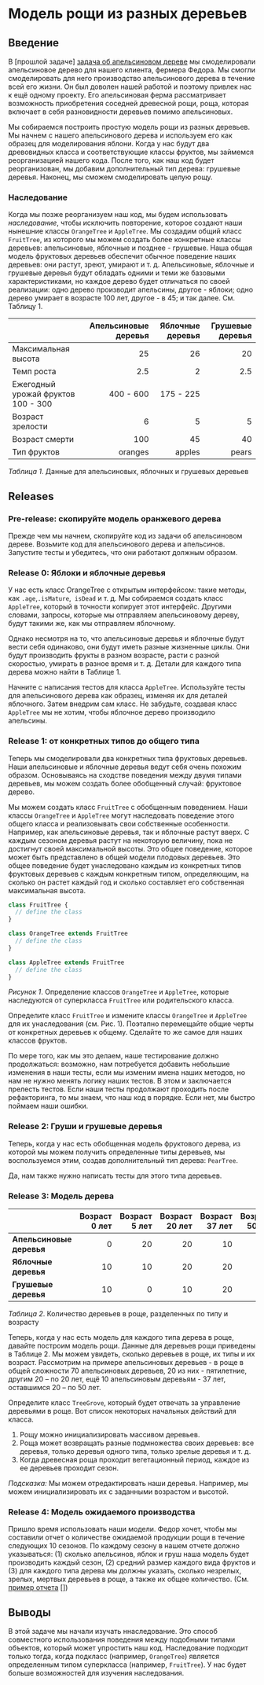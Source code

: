 # Модель рощи из разных деревьев

## Введение

В [прошлой задаче] [задача об апельсиновом дереве] мы смоделировали апельсиновое дерево для нашего клиента, фермера Федора. Мы смогли смоделировать для него производство апельсинового дерева в течение всей его жизни. Он был доволен нашей работой и поэтому привлек нас к ещё одному проекту. Его апельсиновая ферма рассматривает возможность приобретения соседней древесной рощи, роща, которая включает в себя разновидности деревьев помимо апельсиновых.

Мы собираемся построить простую модель рощи из разных деревьев. Мы начнем с нашего апельсинового дерева и используем его как образец для моделирования яблони. Когда у нас будут два древовидных класса и соответствующие классы фруктов, мы займемся реорганизацией нашего кода. После того, как наш код будет реорганизован, мы добавим дополнительный тип дерева: грушевые деревья. Наконец, мы сможем смоделировать целую рощу.


### Наследование
Когда мы позже реорганизуем наш код, мы будем использовать *наследование*, чтобы исключить повторение, которое создают наши нынешние классы `OrangeTree` и `AppleTree`. Мы создадим общий класс `FruitTree`, из которого мы можем создать более конкретные классы деревьев: апельсиновые, яблочные и позднее - грушевые. Наша общая модель фруктовых деревьев обеспечит обычное поведение наших деревьев: они растут, зреют, умирают и т. д. Апельсиновые, яблочные и грушевые деревья будут обладать одними и теми же базовыми характеристиками, но каждое дерево будет отличаться по своей реализации: одно дерево производит апельсины, другое - яблоки; одно дерево умирает в возрасте 100 лет, другое - в 45; и так далее. См. Таблицу 1.


|                    | Апельсиновые деревья | Яблочные деревья | Грушевые деревья |
| ------------------ | -----------: | ----------: | ---------: |
| Максимальная высота| 25           | 26          | 20         |
| Темп роста         | 2.5          | 2           | 2.5        |
| Ежегодный урожай фруктов  100 - 300    | 400 - 600   | 175 - 225  |
| Возраст зрелости    | 6            | 5           | 5          |
| Возраст смерти       | 100          | 45          | 40         |
| Тип фруктов      | oranges      | apples      | pears      |


*Таблица 1*.  Данные для апельсиновых, яблочных и грушевых деревьев


## Releases
### Pre-release: скопируйте модель оранжевого дерева
Прежде чем мы начнем, скопируйте код из задачи об апельсиновом дереве. Возьмите код для апельсинового дерева и апельсинов. Запустите тесты и убедитесь, что они работают должным образом.


### Release 0: Яблоки и яблочные деревья
У нас есть класс OrangeTree с открытым интерфейсом: такие методы, как `.age`,`.isMature`,` isDead` и т. д. Мы собираемся создать класс `AppleTree`, который в точности копирует этот интерфейс. Другими словами, запросы, которые мы отправляем апельсиновому дереву, будут такими же, как мы отправляем яблочному.

Однако несмотря на то, что апельсиновые деревья и яблочные будут вести себя одинаково, они будут иметь разные жизненные циклы. Они будут производить фрукты в разном возрасте, расти с разной скоростью, умирать в разное время и т. д. Детали для каждого типа дерева можно найти в Таблице 1.

Начните с написания тестов для класса `AppleTree`. Используйте тесты для апельсинового дерева как образец, изменяя их для деталей яблочного. Затем внедрим сам класс. Не забудьте, создавая класс `AppleTree` мы не хотим, чтобы яблочное дерево производило апельсины.

### Release 1: от конкретных типов до общего типа
Теперь мы смоделировали два конкретных типа фруктовых деревьев. Наши апельсиновые и яблочные деревья ведут себя очень похожим образом. Основываясь на сходстве поведения между двумя типами деревьев, мы можем создать более обобщенный случай: фруктовое дерево.

Мы можем создать класс `FruitTree` с обобщенным поведением. Наши классы `OrangeTree` и `AppleTree` могут наследовать поведение этого общего класса и реализовывать свои собственные особенности. Например, как апельсиновые деревья, так и яблочные растут вверх. С каждым сезоном деревья растут на некоторую величину, пока не достигнут своей максимальной высоты. Это общее поведение, которое может быть представлено в общей модели плодовых деревьев. Это общее поведение будет унаследовано каждым из конкретных типов фруктовых деревьев с каждым конкретным типом, определяющим, на сколько он растет каждый год и сколько составляет его собственная максимальная высота.

```js
class FruitTree {
  // define the class
}

class OrangeTree extends FruitTree
  // define the class
}

class AppleTree extends FruitTree
  // define the class
}

```
*Рисунок 1*. Определение классов `OrangeTree` и `AppleTree`, которые наследуются от суперкласса `FruitTree` или родительского класса.


Определите класс `FruitTree` и измените классы `OrangeTree` и `AppleTree` для их унаследования (см. Рис. 1). Поэтапно перемещайте общие черты от конкретных деревьев к общему. Сделайте то же самое для наших классов фруктов.

По мере того, как мы это делаем, наше тестирование должно продолжаться: возможно, нам потребуется добавить небольшие изменения в наши тесты, если мы изменим имена наших методов, но нам не нужно менять логику наших тестов. В этом и заключается прелесть тестов. Если наши тесты продолжают проходить после рефакторинга, то мы знаем, что наш код в порядке. Если нет, мы быстро поймаем наши ошибки.


### Release 2: Груши и грушевые деревья
Теперь, когда у нас есть обобщенная модель фруктового дерева, из которой мы можем получить определенные типы деревьев, мы воспользуемся этим, создав дополнительный тип дерева: `PearTree`.

Да, нам также нужно написать тесты для этого типа деревьев.

### Release 3: Модель дерева

|                  | Возраст 0 лет | Возраст 5 лет | Возраст 20 лет | Возраст 37 лет | Возраст 50 лет | Итого |
| :--------------- | ----: | ----: | -----: | -----: | -----: | ----------: |
| **Апельсиновые деревья** | 0     | 20    | 20     | 10     | 20     | 70          |
| **Яблочные деревья**  | 10    | 10    | 20     | 20     | 5      | 65          |
| **Грушевые деревья**   | 10    | 0     | 10     | 20     | 10     | 50          |

*Таблица 2*. Количество деревьев в роще, разделенных по типу и возрасту

Теперь, когда у нас есть модель для каждого типа дерева в роще, давайте построим модель рощи. Данные для деревьев рощи приведены в Таблице 2. Мы можем увидеть, сколько деревьев в роще, их типы и их возраст. Рассмотрим на примере апельсиновых деревьев - в роще в общей сложности 70 апельсиновых деревьев, 20 из них - пятилетние, другим 20 – по 20 лет, ещё 10 апельсиновым деревьям - 37 лет, оставшимся 20 – по 50 лет.

Определите класс `TreeGrove`, который будет отвечать за управление деревьями в роще. Вот список некоторых начальных действий для класса.

1. Рощу можно инициализировать массивом деревьев.
2. Роща может возвращать разные подмножества своих деревьев: все деревья, только деревья одного типа, только зрелые деревья и т. д.
3. Когда древесная роща проходит вегетационный период, каждое из ее деревьев проходит сезон.

*Подсказка:* Мы можем отредактировать наши деревья. Например, мы можем инициализировать их с заданными возрастом и высотой.

### Release 4: Модель ожидаемого производства
Пришло время использовать наши модели. Федор хочет, чтобы мы составили отчет о количестве ожидаемой продукции рощи в течение следующих 10 сезонов. По каждому сезону в нашем отчете должно указываться: (1) сколько апельсинов, яблок и груш наша модель будет производить каждый сезон, (2) средний размер каждого вида фруктов и (3) для каждого типа дерева мы должны указать, сколько незрелых, зрелых, мертвых  деревьев в роще, а также их общее количество. (См. [пример отчета] [])


## Выводы
В этой задаче мы начали изучать ннаследование. Это способ совместного использования поведения между подобными типами объектов, который может упростить наш код. Наследование подходит только тогда, когда подкласс (например, `OrangeTree`) является определенным типом суперкласса (например, `FruitTree`). У нас будет больше возможностей для изучения наследования.

[пример отчета]: readme-assets/example_report.md
[задача об апельсиновом дереве]: ../../../orange-tree-1-just-oranges-challenge

